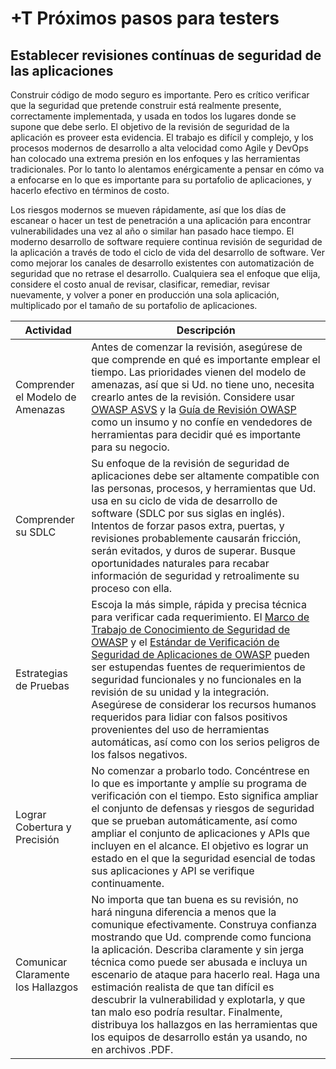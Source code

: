 # +T Próximos pasos para testers

## Establecer revisiones contínuas de seguridad de las aplicaciones

Construir código de modo seguro es importante. Pero es crítico verificar que la seguridad que pretende construir está realmente presente, correctamente implementada, y usada en todos los lugares donde se supone que debe serlo. El objetivo de la revisión de seguridad de la aplicación es proveer esta evidencia. El trabajo es difícil y complejo, y los procesos modernos de desarrollo a alta velocidad como Agile y DevOps han colocado una extrema presión en los enfoques y las herramientas tradicionales. Por lo tanto lo alentamos enérgicamente a pensar en cómo va a enfocarse en lo que es importante para su portafolio de aplicaciones, y hacerlo efectivo en términos de costo.

Los riesgos modernos se mueven rápidamente, así que los días de escanear o hacer un test de penetración a una aplicación para encontrar vulnerabilidades una vez al año o similar han pasado hace tiempo. El moderno desarrollo de software requiere continua revisión de seguridad de la aplicación a través de todo el ciclo de vida del desarrollo de software. Ver como mejorar los canales de desarrollo existentes con automatización de seguridad que no retrase el desarrollo. Cualquiera sea el enfoque que elija, considere el costo anual de revisar, clasificar, remediar, revisar nuevamente, y volver a poner en producción una sola aplicación, multiplicado por el tamaño de su portafolio de aplicaciones.


| Actividad | Descripción |
| --- | --- |
| Comprender el Modelo de Amenazas | Antes de comenzar la revisión, asegúrese de que comprende en qué es importante emplear el tiempo. Las prioridades vienen del modelo de amenazas, así que si Ud. no tiene uno, necesita crearlo antes de la revisión. Considere usar [OWASP ASVS](https://www.owasp.org/index.php/ASVS) y la [Guía de Revisión OWASP](https://www.owasp.org/index.php/OWASP_Testing_Project) como un insumo y no confíe en vendedores de herramientas para decidir qué es importante para su negocio. |
| Comprender su SDLC | Su enfoque de la revisión de seguridad de aplicaciones debe ser altamente compatible con las personas, procesos, y herramientas que Ud. usa en su ciclo de vida de desarrollo de software (SDLC por sus siglas en inglés). Intentos de forzar pasos extra, puertas, y revisiones probablemente causarán fricción, serán evitados, y duros de superar. Busque oportunidades naturales para recabar información de seguridad y retroalimente su proceso con ella. |
| Estrategias de Pruebas | Escoja la más simple, rápida  y precisa técnica para verificar cada requerimiento. El [Marco de Trabajo de Conocimiento de Seguridad de OWASP](https://www.owasp.org/index.php/OWASP_Security_Knowledge_Framework) y el [Estándar de Verificación de Seguridad de Aplicaciones de OWASP](https://www.owasp.org/index.php/ASVS) pueden ser estupendas fuentes de requerimientos de seguridad funcionales y no funcionales en la revisión de su unidad y la integración. Asegúrese de considerar los recursos humanos requeridos para lidiar con falsos positivos provenientes del uso de herramientas automáticas, así como con los serios peligros de los falsos negativos. | Lograr Cobertura y Precisión | Ud. no tiene que comenzar revisando todo. Enfóquese en lo que es importante y expanda su programa de verificación con el tiempo. Eso significa expandir el conjunto de defensas de seguridad y riesgos que están siendo verificados automáticamente, así como expandir el conjunto de aplicaciones y APIs siendo cubiertas. El objetivo es llegar al punto donde la seguridad esencial de todas sus aplicaciones y APIs es verificada contínuamente. |
| Lograr Cobertura y Precisión | No comenzar a probarlo todo. Concéntrese en lo que es importante y amplíe su programa de verificación con el tiempo. Esto significa ampliar el conjunto de defensas y riesgos de seguridad que se prueban automáticamente, así como ampliar el conjunto de aplicaciones y APIs que incluyen en el alcance. El objetivo es lograr un estado en el que la seguridad esencial de todas sus aplicaciones y API se verifique continuamente. |
| Comunicar Claramente los Hallazgos  | No importa que tan buena es su revisión, no hará ninguna diferencia a menos que la comunique efectivamente. Construya confianza mostrando que Ud. comprende como funciona la aplicación. Describa claramente y sin jerga técnica como puede ser abusada e incluya un escenario de ataque para hacerlo real. Haga una estimación realista de que tan difícil es descubrir la vulnerabilidad y explotarla, y que tan malo eso podría resultar. Finalmente, distribuya los hallazgos en las herramientas que los equipos de desarrollo están ya usando, no en archivos .PDF. |


